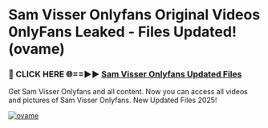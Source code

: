 # Sam Visser Onlyfans Original Videos 0nlyFans Leaked - Files Updated! (ovame)

<h3>🔴 CLICK HERE 🌐==►► <a href="https://tinyurl.com/2wckxsce" rel="nofollow">Sam Visser Onlyfans Updated Files</a></h3>

Get Sam Visser Onlyfans and all content. Now you can access all videos and pictures of Sam Visser Onlyfans. New Updated Files 2025!

[![ovame](https://i.imgur.com/AFduVYN.gif)](https://tinyurl.com/2wckxsce)
